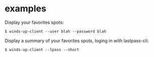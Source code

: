 # examples

Display your favorites spots:

```shell
$ winds-up-client --user blah --password blah
```

Display a summary of your favorites spots, loging in with lastpass-cli:

```shell
$ winds-up-client --lpass --short
```
